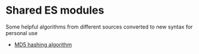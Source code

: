 # Shared ES modules

Some helpful algorithms from different sources converted to new syntax for personal use

- [MD5 hashing algorithm](http://www.myersdaily.org/joseph/javascript/md5-text.html)
